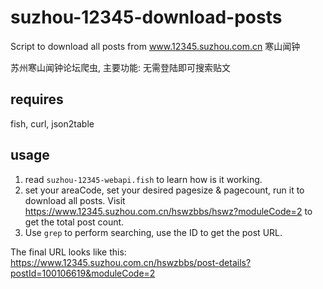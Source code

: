 # suzhou-12345-download-posts

Script to download all posts from www.12345.suzhou.com.cn 寒山闻钟

苏州寒山闻钟论坛爬虫, 主要功能: 无需登陆即可搜索贴文

## requires

fish, curl, json2table

## usage

1. read `suzhou-12345-webapi.fish` to learn how is it working.
2. set your areaCode, set your desired pagesize & pagecount, run it to download all posts. Visit <https://www.12345.suzhou.com.cn/hswzbbs/hswz?moduleCode=2> to get the total post count.
3. Use `grep` to perform searching, use the ID to get the post URL.

The final URL looks like this: <https://www.12345.suzhou.com.cn/hswzbbs/post-details?postId=100106619&moduleCode=2>
